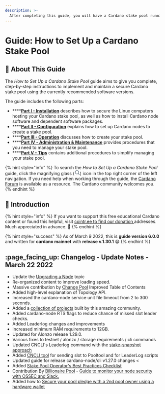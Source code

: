 ```yaml
---
description: >-
  After completing this guide, you will have a Cardano stake pool running on the Ubuntu Linux distribution, registered and operating on the mainnet blockchain using a two-node configuration comprised of one block-producing node and one relay node.
---
```


# Guide: How to Set Up a Cardano Stake Pool

## :wrench: About This Guide

The _How to Set Up a Cardano Stake Pool_ guide aims to give you complete, step-by-step instructions to implement and maintain a secure Cardano stake pool using the currently recommended software versions.

The guide includes the following parts:

* ****[**Part I - Installation**](part-i-installation.md) describes how to secure the Linux computers hosting your Cardano stake pool, as well as how to install Cardano node software and dependent software packages.
* ****[**Part II - Configuration**](part-ii-configuration.md) explains how to set up Cardano nodes to create a stake pool.
* ****[**Part III - Operation**](part-iii-operation.md) discusses how to create your stake pool.
* ****[**Part IV - Administration & Maintenance**](part-iv-administration.md) provides procedures that you need to manage your stake pool.
* ****[**Part V - Tips**](part-v-tips.md) contains additional procedures to simplify managing your stake pool.

{% hint style="info" %}
To search the _How to Set Up a Cardano Stake Pool_ guide, click the magnifying glass (![](../../../.gitbook/assets/search-icon.png)) icon in the top right corner of the left navigation. If you need help when working through the guide, the [Cardano Forum](https://forum.cardano.org/) is available as a resource. The Cardano community welcomes you.
{% endhint %}

## :tada: Introduction

{% hint style="info" %}
If you want to support this free educational Cardano content or found this helpful, visit [cointr.ee to find our donation ](https://cointr.ee/coincashew)addresses. Much appreciated in advance. :pray:
{% endhint %}

{% hint style="success" %}
As of March 9 2022, this is **guide version 6.0.0** and written for **cardano mainnet** with **release v.1.30.1** :grin:
{% endhint %}

## :page\_facing\_up: Changelog - **Update Notes -** **March 22 2022**

* Update the [Upgrading a Node](./part-iv-administration/upgrading-a-node.md) topic
* Re-organized content to improve loading speed.
* Massive contribution by [Change Pool](https://change.paradoxicalsphere.com) Improved Table of Contents
* Added high-level explanation of Topology API.
* Increased the cardano-node service unit file timeout from 2 to 300 seconds.
* Added a [collection of projects](see-also.md#projects) built by this amazing community.
* Added cardano-node RTS flags to reduce chance of missed slot leader checks.
* Added Leaderlog changes and improvements
* Increased minimum RAM requirements to 12GB.
* Updated for Alonzo release 1.29.0.
* Various fixes to testnet / alonzo / storage requirements / cli commands
* Updated CNCLI's Leaderlog command with the [stake-snapshot approach](part-iii-operation/configuring-slot-leader-calculation.md)
* Added [CNCLI tool](part-iii-operation/configuring-slot-leader-calculation.md) for sending slot to Pooltool and for LeaderLog scripts
* Updated guide for release cardano-node/cli v1.27.0 changes <
* Added [Stake Pool Operator's Best Practices Checklist](./#18-15-stake-pool-operators-best-practices-checklist)
* Contribution By [Billionaire Pool](https://www.billionairepool.com) - [Guide to monitor your node security with OSSEC and Slack.](how-to-monitor-security-with-ossec.md)
* Added how to [Secure your pool pledge with a 2nd pool owner using a hardware wallet](./#18-14-secure-your-pool-pledge-with-a-2nd-pool-owner-using-a-hardware-wallet)
